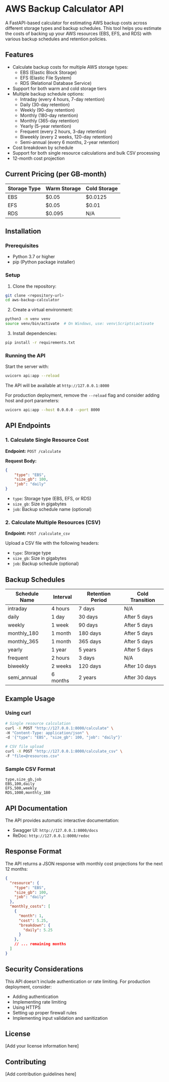 # AWS Backup Calculator API

A FastAPI-based calculator for estimating AWS backup costs across different storage types and backup schedules. This tool helps you estimate the costs of backing up your AWS resources (EBS, EFS, and RDS) with various backup schedules and retention policies.

## Features

- Calculate backup costs for multiple AWS storage types:
  - EBS (Elastic Block Storage)
  - EFS (Elastic File System)
  - RDS (Relational Database Service)
- Support for both warm and cold storage tiers
- Multiple backup schedule options:
  - Intraday (every 4 hours, 7-day retention)
  - Daily (30-day retention)
  - Weekly (90-day retention)
  - Monthly (180-day retention)
  - Monthly (365-day retention)
  - Yearly (5-year retention)
  - Frequent (every 2 hours, 3-day retention)
  - Biweekly (every 2 weeks, 120-day retention)
  - Semi-annual (every 6 months, 2-year retention)
- Cost breakdown by schedule
- Support for both single resource calculations and bulk CSV processing
- 12-month cost projection

## Current Pricing (per GB-month)

| Storage Type | Warm Storage | Cold Storage |
|-------------|--------------|--------------|
| EBS         | $0.05       | $0.0125      |
| EFS         | $0.05       | $0.01        |
| RDS         | $0.095      | N/A          |

## Installation

### Prerequisites

- Python 3.7 or higher
- pip (Python package installer)

### Setup

1. Clone the repository:
```bash
git clone <repository-url>
cd aws-backup-calculator
```

2. Create a virtual environment:
```bash
python3 -m venv venv
source venv/bin/activate  # On Windows, use: venv\Scripts\activate
```

3. Install dependencies:
```bash
pip install -r requirements.txt
```

### Running the API

Start the server with:
```bash
uvicorn api:app --reload
```

The API will be available at `http://127.0.0.1:8000`

For production deployment, remove the `--reload` flag and consider adding host and port parameters:
```bash
uvicorn api:app --host 0.0.0.0 --port 8000
```

## API Endpoints

### 1. Calculate Single Resource Cost

**Endpoint:** `POST /calculate`

**Request Body:**
```json
{
    "type": "EBS",
    "size_gb": 100,
    "job": "daily"
}
```

- `type`: Storage type (EBS, EFS, or RDS)
- `size_gb`: Size in gigabytes
- `job`: Backup schedule name (optional)

### 2. Calculate Multiple Resources (CSV)

**Endpoint:** `POST /calculate_csv`

Upload a CSV file with the following headers:
- `type`: Storage type
- `size_gb`: Size in gigabytes
- `job`: Backup schedule (optional)

## Backup Schedules

| Schedule Name | Interval | Retention Period | Cold Transition |
|--------------|----------|------------------|-----------------|
| intraday     | 4 hours  | 7 days          | N/A            |
| daily        | 1 day    | 30 days         | After 5 days   |
| weekly       | 1 week   | 90 days         | After 5 days   |
| monthly_180  | 1 month  | 180 days        | After 5 days   |
| monthly_365  | 1 month  | 365 days        | After 5 days   |
| yearly       | 1 year   | 5 years         | After 5 days   |
| frequent     | 2 hours  | 3 days          | N/A            |
| biweekly     | 2 weeks  | 120 days        | After 10 days  |
| semi_annual  | 6 months | 2 years         | After 30 days  |

## Example Usage

### Using curl

```bash
# Single resource calculation
curl -X POST "http://127.0.0.1:8000/calculate" \
-H "Content-Type: application/json" \
-d '{"type": "EBS", "size_gb": 100, "job": "daily"}'

# CSV file upload
curl -X POST "http://127.0.0.1:8000/calculate_csv" \
-F "file=@resources.csv"
```

### Sample CSV Format

```csv
type,size_gb,job
EBS,100,daily
EFS,500,weekly
RDS,1000,monthly_180
```

## API Documentation

The API provides automatic interactive documentation:
- Swagger UI: `http://127.0.0.1:8000/docs`
- ReDoc: `http://127.0.0.1:8000/redoc`

## Response Format

The API returns a JSON response with monthly cost projections for the next 12 months:

```json
{
  "resource": {
    "type": "EBS",
    "size_gb": 100,
    "job": "daily"
  },
  "monthly_costs": [
    {
      "month": 1,
      "cost": 5.25,
      "breakdown": {
        "daily": 5.25
      }
    },
    // ... remaining months
  ]
}
```

## Security Considerations

This API doesn't include authentication or rate limiting. For production deployment, consider:
- Adding authentication
- Implementing rate limiting
- Using HTTPS
- Setting up proper firewall rules
- Implementing input validation and sanitization

## License

[Add your license information here]

## Contributing

[Add contribution guidelines here]
